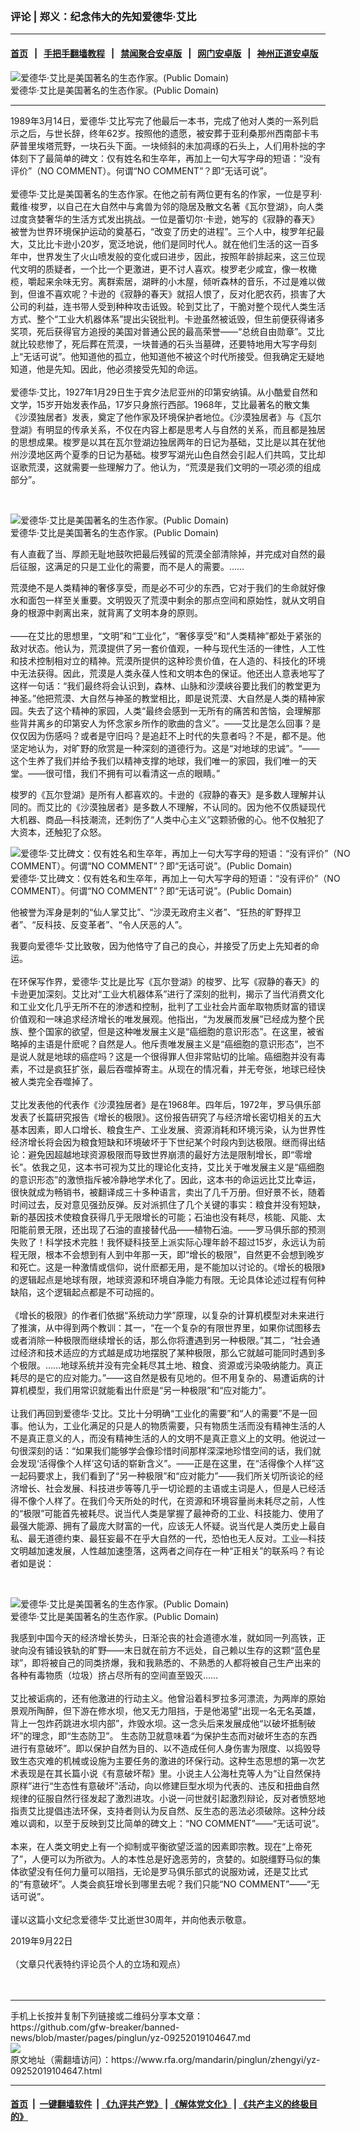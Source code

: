 ### 评论 | 郑义：纪念伟大的先知爱德华·艾比
------------------------

#### [首页](https://github.com/gfw-breaker/banned-news/blob/master/README.md) &nbsp;&nbsp;|&nbsp;&nbsp; [手把手翻墙教程](https://github.com/gfw-breaker/guides/wiki) &nbsp;&nbsp;|&nbsp;&nbsp; [禁闻聚合安卓版](https://github.com/gfw-breaker/bn-android) &nbsp;&nbsp;|&nbsp;&nbsp; [网门安卓版](https://github.com/oGate2/oGate) &nbsp;&nbsp;|&nbsp;&nbsp; [神州正道安卓版](https://github.com/SzzdOgate/update) 



<div id="headerimg">
 <img alt="爱德华·艾比是美国著名的生态作家。(Public Domain)" src="https://www.rfa.org/mandarin/pinglun/zhengyi/yz-09252019104647.html/11.jpg/@@images/5a75d4da-82da-46ef-9b91-593bbe7fa0d7.jpeg" title="爱德华·艾比是美国著名的生态作家。(Public Domain)"/>
 <div id="headerimgcontents">
  <div id="headerimgcaption">
   <span>
    爱德华·艾比是美国著名的生态作家。(Public Domain)
   </span>
   <!-- zoomattribute -->
  </div>
  <!-- headerimgcaption -->
 </div>
 <!-- headerimagecontents -->
</div>

<hr/>
<div id="storytext">
 <div>
  <div class="slot_header">
  </div>
 </div>
 <p>
  1989年3月14日，爱德华·艾比写完了他最后一本书，完成了他对人类的一系列启示之后，与世长辞，终年62岁。按照他的遗愿，被安葬于亚利桑那州西南部卡韦萨普里埃塔荒野，一块石头下面。一块倾斜的未加凋琢的石头上，人们用朴拙的字体刻下了最简单的碑文：仅有姓名和生卒年，再加上一句大写字母的短语：“没有评价”（NO COMMENT）。何谓“NO COMMENT”？即“无话可说”。
  <br/>
  <br/>
  爱德华·艾比是美国著名的生态作家。在他之前有两位更有名的作家，一位是亨利·戴维·梭罗，以自己在大自然中与禽兽为邻的隐居及散文名著《瓦尔登湖》，向人类过度贪婪奢华的生活方式发出挑战。一位是蕾切尔·卡逊，她写的《寂静的春天》被誉为世界环境保护运动的奠基石，“改变了历史的进程”。三个人中，梭罗年纪最大，艾比比卡逊小20岁，宽泛地说，他们是同时代人。就在他们生活的这一百多年中，世界发生了火山喷发般的变化或曰进步，因此，按照年龄排起来，这三位现代文明的质疑者，一个比一个更激进，更不讨人喜欢。梭罗老少咸宜，像一枚橄榄，嚼起来余味无穷。离群索居，湖畔的小木屋，倾听森林的音乐，不过是难以做到，但谁不喜欢呢？卡逊的《寂静的春天》就招人恨了，反对化肥农药，损害了大公司的利益，连书带人受到种种攻击诋毁。轮到艾比了，干脆对整个现代人类生活方式、整个“工业大机器体系”提出尖锐批判。卡逊虽然被诋毁，但生前便获得诸多奖项，死后获得官方追授的美国对普通公民的最高荣誉——“总统自由勋章”。艾比就比较悲惨了，死后葬在荒漠，一块普通的石头当墓碑，还要特地用大写字母刻上“无话可说”。他知道他的孤立，他知道他不被这个时代所接受。但我确定无疑地知道，他是先知。因此，他必须接受先知的命运。
  <br/>
  <br/>
  爱德华·艾比，1927年1月29日生于宾夕法尼亚州的印第安纳镇。从小酷爱自然和文学，15岁开始发表作品，17岁只身旅行西部。1968年，艾比最著名的散文集《沙漠独居者》发表，奠定了他作家及环境保护者地位。《沙漠独居者》与《瓦尔登湖》有明显的传承关系，不仅在内容上都是思考人与自然的关系，而且都是独居的思想成果。梭罗是以其在瓦尔登湖边独居两年的日记为基础，艾比是以其在犹他州沙漠地区两个夏季的日记为基础。梭罗写湖光山色自然会引起人们共鸣，艾比却讴歌荒漠，这就需要一些理解力了。他认为，“荒漠是我们文明的一项必须的组成部分”。
 </p>
 <p>
  <br/>
  <div class="image-inline captioned" style="width:670px;">
   <div style="width:670px;">
    <img alt="爱德华·艾比是美国著名的生态作家。(Public Domain)" src="https://www.rfa.org/mandarin/pinglun/zhengyi/yz-09252019104647.html/ed5-670x381.jpg" title="爱德华·艾比是美国著名的生态作家。(Public Domain)"/>
   </div>
   <div class="image-caption">
    <span style="width:670px;">
     爱德华·艾比是美国著名的生态作家。(Public Domain)
    </span>
    <span class="copyright">
    </span>
   </div>
  </div>
 </p>
 <p>
  有人直截了当、厚颜无耻地鼓吹把最后残留的荒漠全部清除掉，并完成对自然的最后征服，这满足的只是工业化的需要，而不是人的需要。……
 </p>
 <p>
  荒漠绝不是人类精神的奢侈享受，而是必不可少的东西，它对于我们的生命就好像水和面包一样至关重要。文明毁灭了荒漠中剩余的那点空间和原始性，就从文明自身的根源中剥离出来，就背离了文明本身的原则。
  <br/>
  <br/>
  ——在艾比的思想里，“文明”和“工业化”，“奢侈享受”和“人类精神”都处于紧张的敌对状态。他认为，荒漠提供了另一套价值观，一种与现代生活的一律性，人工性和技术控制相对立的精神。荒漠所提供的这种珍贵价值，在人造的、科技化的环境中无法获得。因此，荒漠是人类永葆人性和文明本色的保证。他还出人意表地写了这样一句话：“我们最终将会认识到，森林、山脉和沙漠峡谷要比我们的教堂更为神圣。”他把荒漠、大自然与神圣的教堂相比，即是说荒漠、大自然是人类的精神家园。失去了这个精神的家园，人类“最终会感到一无所有的痛苦和苦恼，会理解那些背井离乡的印第安人为怀念家乡所作的歌曲的含义”。——艾比是怎么回事？是仅仅因为伤感吗？或者是守旧吗？是追赶不上时代的失意者吗？不是，都不是。他坚定地认为，对旷野的欣赏是一种深刻的道德行为。这是“对地球的忠诚”。“——这个生养了我们并给予我们以精神支撑的地球，我们唯一的家园，我们唯一的天堂。——很可惜，我们不拥有可以看清这一点的眼睛。”
 </p>
 <p>
  梭罗的《瓦尔登湖》是所有人都喜欢的。卡逊的《寂静的春天》是多数人理解并认同的。而艾比的《沙漠独居者》是多数人不理解，不认同的。因为他不仅质疑现代大机器、商品—科技潮流，还刺伤了“人类中心主义”这颗骄傲的心。他不仅触犯了大资本，还触犯了众怒。
 </p>
 <p>
  <div class="image-inline captioned" style="width:622px;">
   <div style="width:622px;">
    <img alt="爱德华·艾比碑文：仅有姓名和生卒年，再加上一句大写字母的短语：“没有评价”（NO COMMENT）。何谓“NO COMMENT”？即“无话可说”。(Public Domain)" src="https://www.rfa.org/mandarin/pinglun/zhengyi/yz-09252019104647.html/33.jpg" title="爱德华·艾比碑文：仅有姓名和生卒年，再加上一句大写字母的短语：“没有评价”（NO COMMENT）。何谓“NO COMMENT”？即“无话可说”。(Public Domain)"/>
   </div>
   <div class="image-caption">
    <span style="width:622px;">
     爱德华·艾比碑文：仅有姓名和生卒年，再加上一句大写字母的短语：“没有评价”（NO COMMENT）。何谓“NO COMMENT”？即“无话可说”。(Public Domain)
    </span>
    <span class="copyright">
    </span>
   </div>
  </div>
 </p>
 <p>
  他被誉为浑身是刺的“仙人掌艾比”、“沙漠无政府主义者”、“狂热的旷野捍卫者”、“反科技、反变革者”、“令人厌恶的人”。
 </p>
 <p>
  我要向爱德华·艾比致敬，因为他恪守了自己的良心，并接受了历史上先知者的命运。
  <br/>
  <br/>
  在环保写作界，爱德华·艾比是比写《瓦尔登湖》的梭罗、比写《寂静的春天》的卡逊更加深刻。艾比对“工业大机器体系”进行了深刻的批判，揭示了当代消费文化和工业文化几乎无所不在的渗透和控制，批判了工业社会片面牟取物质财富的错误价值观和一味追求经济增长的唯发展观。他指出，“为发展而发展”已经成为整个民族、整个国家的欲望，但是这种唯发展主义是“癌细胞的意识形态”。在这里，被省略掉的主语是什麽呢？自然是人。他斥责唯发展主义是“癌细胞的意识形态”，岂不是说人就是地球的癌症吗？这是一个很得罪人但非常贴切的比喻。癌细胞并没有毒素，不过是疯狂扩张，最后吞噬掉寄主。从现在的情况看，并无夸张，地球已经快被人类完全吞噬掉了。
  <br/>
  <br/>
  艾比发表他的代表作《沙漠独居者》是在1968年。四年后，1972年，罗马俱乐部发表了长篇研究报告《增长的极限》。这份报告研究了与经济增长密切相关的五大基本因素，即人口增长、粮食生产、工业发展、资源消耗和环境污染，认为世界性经济增长将会因为粮食短缺和环境破坏于下世纪某个时段内到达极限。继而得出结论：避免因超越地球资源极限而导致世界崩溃的最好方法是限制增长，即“零增长”。依我之见，这本书可视为艾比的理论化支持，艾比关于唯发展主义是“癌细胞的意识形态”的激愤指斥被冷静地学术化了。因此，这本书的命运远比艾比幸运，很快就成为畅销书，被翻译成三十多种语言，卖出了几千万册。但好景不长，随着时间过去，反对意见强劲反弹。反对派抓住了几个关键的事实：粮食并没有短缺，新的基因技术使粮食获得几乎无限增长的可能；石油也没有耗尽，核能、风能、太阳能前景无限，还出现了石油的直接替代品——植物石油。——罗马俱乐部的预测失败了！科学技术完胜！我怀疑科技至上派实际心理年龄不超过15岁，永远认为前程无限，根本不会想到有人到中年那一天，即“增长的极限”，自然更不会想到晚岁和死亡。这是一种激情或信仰，说什麽都无用，是不能加以讨论的。《增长的极限》的逻辑起点是地球有限，地球资源和环境自净能力有限。无论具体论述过程有何种缺陷，这个逻辑起点都是不可动摇的。
  <br/>
  <br/>
  《增长的极限》的作者们依据“系统动力学”原理，以复杂的计算机模型对未来进行了推演，从中得到两个教训：其一，“在一个复杂的有限世界里，如果你试图移去或者消除一种极限而继续增长的话，那么你将遭遇到另一种极限。”其二，“社会通过经济和技术适应的方式越是成功地摆脱了某种极限，那么它就越可能同时遇到多个极限。……地球系统并没有完全耗尽其土地、粮食、资源或污染吸纳能力。真正耗尽的是它的应对能力。”——这自然是极有见地的。但不用复杂的、易遭诟病的计算机模型，我们用常识就能看出什麽是“另一种极限”和“应对能力”。
  <br/>
  <br/>
  让我们再回到爱德华·艾比。艾比十分明确“工业化的需要”和“人的需要”不是一回事。他认为，工业化满足的只是人的物质需要，只有物质生活而没有精神生活的人不是真正意义的人，而没有精神生活的人的文明不是真正意义上的文明。他说过一句很深刻的话：“如果我们能够学会像珍惜时间那样深深地珍惜空间的话，我们就会发现‘活得像个人样’这句话的崭新含义”。——正是在这里，在“活得像个人样”这一起码要求上，我们看到了“另一种极限”和“应对能力”——我们所关切所谈论的经济增长、社会发展、科技进步等等几乎一切论题的主语或主词是人，但是人已经活得不像个人样了。在我们今天所处的时代，在资源和环境容量尚未耗尽之前，人性的“极限”可能首先被耗尽。说当代人类是掌握了最神奇的工业、科技能力、使用了最强大能源、拥有了最庞大财富的一代，应该无人怀疑。说当代是人类历史上最自私、最无道德约束、最狂妄最不在乎大自然的一代，恐怕也无人反对。工业—科技文明越加速发展，人性越加速堕落，这两者之间存在一种“正相关”的联系吗？有论者如是说：
 </p>
 <p>
  <br/>
  <div class="image-inline captioned" style="width:622px;">
   <div style="width:622px;">
    <img alt="爱德华·艾比是美国著名的生态作家。(Public Domain)" src="https://www.rfa.org/mandarin/pinglun/zhengyi/yz-09252019104647.html/22.jpg" title="爱德华·艾比是美国著名的生态作家。(Public Domain)"/>
   </div>
   <div class="image-caption">
    <span style="width:622px;">
     爱德华·艾比是美国著名的生态作家。(Public Domain)
    </span>
    <span class="copyright">
    </span>
   </div>
  </div>
 </p>
 <p>
  我感到中国今天的经济增长势头，日渐沦丧的社会道德水准，就如同一列高铁，正驶向没有铺设铁轨的旷野——末日就在前方不远处，自己赖以生存的这颗“蓝色星球”，即将被自己的同类挤爆，我和我熟悉的、不熟悉的人都将被自己生产出来的各种有毒物质（垃圾）挤占尽所有的空间直至毁灭……
  <br/>
  <br/>
  艾比被诟病的，还有他激进的行动主义。他曾沿着科罗拉多河漂流，为两岸的原始景观所陶醉，但下游在修水坝，他又无力阻挡，于是他渴望“出现一名无名英雄，背上一包炸药跳进水坝内部”，炸毁水坝。这一念头后来发展成他“以破坏抵制破坏”的理念，即“生态防卫”。 生态防卫就意味着“为保护生态而对破坏生态的东西进行有意破坏”。即以保护自然为目的、以不造成任何人身伤害为限度、以捣毁导致生态灾难的机械或设施为主要任务的激进的环保行动。这种生态思想的第一次艺术表现是在其长篇小说《有意破坏帮》里。小说主人公海杜克等人为“让自然保持原样”进行“生态性有意破坏”活动，向以修建巨型水坝为代表的、违反和扭曲自然规律的征服自然行径发起了激烈进攻。小说一问世就引起激烈辩论，反对者愤怒地指责艾比提倡违法环保，支持者则认为反自然、反生态的恶法必须破除。这种分歧难以调和，以至于反映到艾比简单的碑文上：“NO COMMENT”——“无话可说”。
  <br/>
  <br/>
  本来，在人类文明史上有一个抑制或平衡欲望泛滥的因素即宗教。现在“上帝死了”，人便可以为所欲为。人的本性总是好逸恶劳的，贪婪的。如脱缰野马似的集体欲望没有任何力量可以阻挡，无论是罗马俱乐部式的说服劝诫，还是艾比式的“有意破坏”。人类会疯狂增长到哪里去呢？我们只能“NO COMMENT”——“无话可说”。
  <br/>
  <br/>
  谨以这篇小文纪念爱德华·艾比逝世30周年，并向他表示敬意。
 </p>
 <p>
  2019年9月22日
  <br/>
  <br/>
  （文章只代表特约评论员个人的立场和观点）
  <br/>
  <br/>
  <br/>
 </p>
</div>

<hr/>
手机上长按并复制下列链接或二维码分享本文章：<br/>
https://github.com/gfw-breaker/banned-news/blob/master/pages/pinglun/yz-09252019104647.md <br/>
<a href='https://github.com/gfw-breaker/banned-news/blob/master/pages/pinglun/yz-09252019104647.md'><img src='https://github.com/gfw-breaker/banned-news/blob/master/pages/pinglun/yz-09252019104647.md.png'/></a> <br/>
原文地址（需翻墙访问）：https://www.rfa.org/mandarin/pinglun/zhengyi/yz-09252019104647.html


------------------------
#### [首页](https://github.com/gfw-breaker/banned-news/blob/master/README.md) &nbsp;|&nbsp; [一键翻墙软件](https://github.com/gfw-breaker/nogfw/blob/master/README.md) &nbsp;| [《九评共产党》](https://github.com/gfw-breaker/9ping.md/blob/master/README.md#九评之一评共产党是什么) | [《解体党文化》](https://github.com/gfw-breaker/jtdwh.md/blob/master/README.md) | [《共产主义的终极目的》](https://github.com/gfw-breaker/gczydzjmd.md/blob/master/README.md)


<img src='http://gfw-breaker.win/banned-news/pages/pinglun/yz-09252019104647.md' width='0px' height='0px'/>
